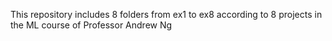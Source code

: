 This repository includes 8 folders from ex1 to ex8 according to 8 projects in the ML course of Professor Andrew Ng
